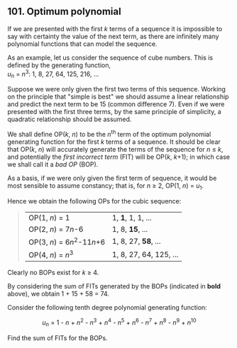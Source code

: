 ## 101. Optimum polynomial

If we are presented with the first <var>k</var> terms of a sequence it is impossible to say with certainty the value of the next term, as there are infinitely many polynomial functions that can model the sequence.

As an example, let us consider the sequence of cube numbers. This is defined by the generating function,<br>
<var>u</var><sub><var>n</var></sub> = <var>n</var><sup>3</sup>: 1, 8, 27, 64, 125, 216, ...

Suppose we were only given the first two terms of this sequence. Working on the principle that "simple is best" we should assume a linear relationship and predict the next term to be 15 (common difference 7). Even if we were presented with the first three terms, by the same principle of simplicity, a quadratic relationship should be assumed.

We shall define OP(<var>k</var>, <var>n</var>) to be the <var>n</var><sup>th</sup> term of the optimum polynomial generating function for the first <var>k</var> terms of a sequence. It should be clear that OP(<var>k</var>, <var>n</var>) will accurately generate the terms of the sequence for <var>n</var> &le; <var>k</var>, and potentially the _first incorrect term_ (FIT) will be OP(<var>k</var>, <var>k</var>+1); in which case we shall call it a _bad OP_ (BOP).

As a basis, if we were only given the first term of sequence, it would be most sensible to assume constancy; that is, for <var>n</var> &ge; 2, OP(1, <var>n</var>) = <var>u</var><sub>1</sub>.

Hence we obtain the following OPs for the cubic sequence:

<blockquote>
  <table>
    <tbody>
      <tr>
        <td>
          OP(1, <var>n</var>) = 1
        </td>
        <td>
          1, <strong>1</strong>, 1, 1, ...
        </td>
      </tr>
      <tr>
        <td>
          OP(2, <var>n</var>) = 7<var>n</var>-6
        </td>
        <td>
          1, 8, <strong>15</strong>, ...
        </td>
      </tr>
      <tr>
        <td>
          OP(3, <var>n</var>) = 6<var>n</var><sup>2</sup>-11<var>n</var>+6
        </td>
        <td>
          1, 8, 27, <strong>58</strong>, ...
        </td>
      </tr>
      <tr>
        <td>
          OP(4, <var>n</var>) = <var>n</var><sup>3</sup>
        </td>
        <td>
          1, 8, 27, 64, 125, ...
        </td>
      </tr>
    </tbody>
  </table>
</blockquote>

Clearly no BOPs exist for <var>k</var> &ge; 4.

By considering the sum of FITs generated by the BOPs (indicated in **bold** above), we obtain 1 + 15 + 58 = 74.

Consider the following tenth degree polynomial generating function:

<p align="center">
  <var>u</var><sub><var>n</var></sub> = 1 - <var>n</var> + <var>n</var><sup>2</sup> - <var>n</var><sup>3</sup> + <var>n</var><sup>4</sup> - <var>n</var><sup>5</sup> + <var>n</var><sup>6</sup> - <var>n</var><sup>7</sup> + <var>n</var><sup>8</sup> - <var>n</var><sup>9</sup> + <var>n</var><sup>10</sup>
</p>

Find the sum of FITs for the BOPs.
